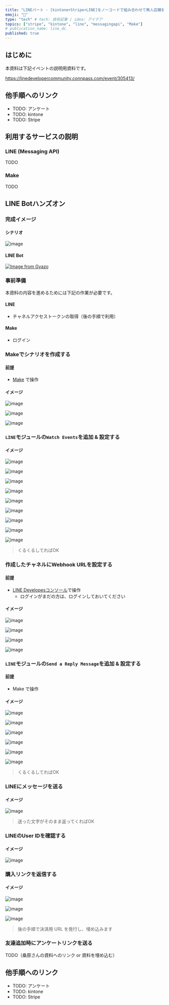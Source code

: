 ```yaml
---
title: "LINEパート - [kintone+Stripe+LINE]をノーコードで組み合わせて無人店舗を実現！"
emoji: "💬"
type: "tech" # tech: 技術記事 / idea: アイデア
topics: ["stripe", "kintone", "line", "messagingapi", "Make"]
# publication_name: line_dc
published: true
---
```



## はじめに

本資料は下記イベントの説明用資料です。

https://linedevelopercommunity.connpass.com/event/305413/

## 他手順へのリンク

- TODO: アンケート
- TODO: kintone
- TODO: Stripe


## 利用するサービスの説明

### LINE (Messaging API)

TODO

### Make

TODO


## LINE Botハンズオン

### 完成イメージ

#### シナリオ

![image](https://i.imgur.com/zeWTUDa.png)

#### LINE Bot

[![Image from Gyazo](https://i.gyazo.com/94e5bda2678dcf5bbc7a0154eeac8b07.gif)](https://gyazo.com/94e5bda2678dcf5bbc7a0154eeac8b07)

### 事前準備

本資料の内容を進めるためには下記の作業が必要です。

#### LINE

- チャネルアクセストークンの取得（後の手順で利用）

#### Make

- ログイン


### Makeでシナリオを作成する

#### 前提

- [Make](https://www.Make.com/en/login) で操作

#### イメージ

![image](https://i.imgur.com/A4lnHbh.png)

![image](https://i.imgur.com/PfGuDM3.png)

![image](https://i.imgur.com/71Jv9GF.png)

### `LINE`モジュールの`Watch Events`を追加 & 設定する

#### イメージ

![image](https://i.imgur.com/0KuGxkQ.png)

![image](https://i.imgur.com/VDMcCof.png)

![image](https://i.imgur.com/Cj5laiY.png)

![image](https://i.imgur.com/Ow07yBD.png)

![image](https://i.imgur.com/feQ1eAF.png)

![image](https://i.imgur.com/JZQxQo8.png)

![image](https://i.imgur.com/JsdcYTD.png)

![image](https://i.imgur.com/2xz781o.png)

![image](https://i.imgur.com/P9ReEPw.png)

> くるくるしてればOK

### 作成したチャネルにWebhook URLを設定する

#### 前提

- [LINE Developesコンソール](https://developers.line.biz/console/)で操作
  - ログインがまだの方は、ログインしておいてください

#### イメージ

![image](https://i.imgur.com/6gLYAwO.png)

![image](https://i.imgur.com/CkPMYbG.png)

![image](https://i.imgur.com/MXdxHOe.png)

![image](https://i.imgur.com/02lLRRA.png)


### `LINE`モジュールの`Send a Reply Message`を追加 & 設定する

#### 前提

- Make で操作

#### イメージ

![image](https://i.imgur.com/yShsjBh.png)

![image](https://i.imgur.com/J7cKn3A.png)

![image](https://i.imgur.com/bYaSqkZ.png)

![image](https://i.imgur.com/ryLyuNB.png)

![image](https://i.imgur.com/cVslXPH.png)

![image](https://i.imgur.com/r5XHXVd.png)

> くるくるしてればOK

### LINEにメッセージを送る

#### イメージ

![image](https://i.imgur.com/sxa02C3.png)

> 送った文字がそのまま返ってくればOK

### LINEのUser IDを確認する

#### イメージ

![image](https://i.imgur.com/5TPbPX6.png)

### 購入リンクを返信する

#### イメージ

![image](https://i.imgur.com/oPJrTHI.png)

![image](https://i.imgur.com/cVslXPH.png)

![image](https://i.imgur.com/4eQw6CE.png)

> 後の手順で決済用 URL を発行し、埋め込みます

### 友達追加時にアンケートリンクを送る

TODO（桑原さんの資料へのリンク or 資料を埋め込む）


## 他手順へのリンク

- TODO: アンケート
- TODO: kintone
- TODO: Stripe
